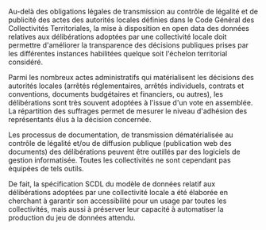 Au-delà des obligations légales de transmission au contrôle de légalité et de publicité des actes des autorités locales définies dans le Code Général des Collectivités Territoriales, la mise à disposition en open data des données relatives aux délibérations adoptées par une collectivité locale doit permettre d'améliorer la transparence des décisions publiques prises par les différentes instances habilitées quelque soit l'échelon territorial considéré.

Parmi les nombreux actes administratifs qui matérialisent les décisions des autorités locales (arrêtés réglementaires, arrêtés individuels, contrats et conventions, documents budgétaires et financiers, ou autres), les délibérations sont très souvent adoptées à l'issue d'un vote en assemblée. La répartition des suffrages permet de mesurer le niveau d'adhésion des représentants élus à la décision concernée.

Les processus de documentation, de transmission dématérialisée au contrôle de légalité et/ou de diffusion publique (publication web des documents) des délibérations peuvent être outillés par des logiciels de gestion informatisée. Toutes les collectivités ne sont cependant pas équipées de tels outils.

De fait, la spécification SCDL du modèle de données relatif aux délibérations adoptées par une collectivité locale a été élaborée en cherchant à garantir son accessibilité pour un usage par toutes les collectivités, mais aussi à préserver leur capacité à automatiser la production du jeu de données attendu.
